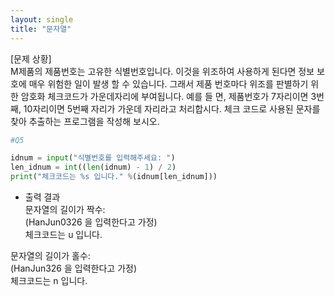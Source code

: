 ```yaml
---
layout: single
title: "문자열"
---
```


[문제 상황]  
M제품의 제품번호는 고유한 식별번호입니다. 이것을 위조하여 사용하게 된다면 정보 보호에 매우 위험한 일이 발생 할 수 있습니다. 그래서 제품 번호마다 위조를 판별하기 위한 암호화 체크코드가 가운데자리에 부여됩니다. 예를 들
면, 제품번호가 7자리이면 3번째, 10자리이면 5번째 자리가 가운데 자리라고 처리합시다. 체크 코드로 사용된 문자를 찾아 추출하는 프로그램을 작성해 보시오.

~~~python
#Q5

idnum = input("식별번호를 입력해주세요: ")
len_idnum = int((len(idnum) - 1) / 2)
print("체크코드는 %s 입니다." %(idnum[len_idnum]))
~~~

- 출력 결과  
문자열의 길이가 짝수:  
(HanJun0326 을 입력한다고 가정)  
체크코드는 u 입니다.  

문자열의 길이가 홀수:  
(HanJun326 을 입력한다고 가정)  
체크코드는 n 입니다.  
